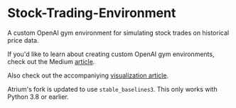 # Stock-Trading-Environment
A custom OpenAI gym environment for simulating stock trades on historical price data.

If you'd like to learn about creating custom OpenAI gym environments, check out the Medium [article](https://medium.com/@adamjking3/creating-a-custom-openai-gym-environment-for-stock-trading-be532be3910e).

Also check out the accompaniying [visualization article](https://towardsdatascience.com/visualizing-stock-trading-agents-using-matplotlib-and-gym-584c992bc6d4).

Atrium's fork is updated to use `stable_baselines3`. This only works with Python 3.8 or earlier.
